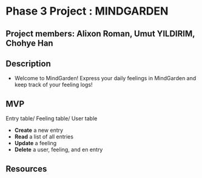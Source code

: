# Phase 3 Project : MINDGARDEN

## Project members: Alixon Roman, Umut YILDIRIM, Chohye Han

## Description

- Welcome to MindGarden! Express your daily feelings in MindGarden and keep track of your feeling logs!

## MVP

Entry table/ Feeling table/ User table

- **Create** a new entry
- **Read** a list of all entries
- **Update** a feeling
- **Delete** a user, feeling, and en entry

## Resources

[create-react-app]: https://create-react-app.dev/docs/getting-started
